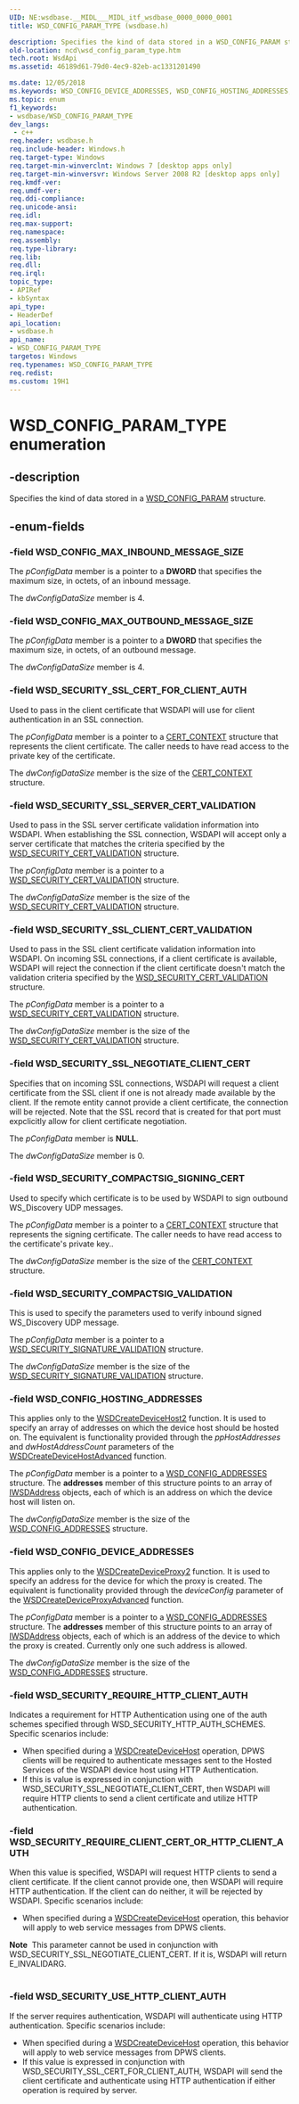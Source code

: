 ```yaml
---
UID: NE:wsdbase.__MIDL___MIDL_itf_wsdbase_0000_0000_0001
title: WSD_CONFIG_PARAM_TYPE (wsdbase.h)

description: Specifies the kind of data stored in a WSD_CONFIG_PARAM structure.
old-location: ncd\wsd_config_param_type.htm
tech.root: WsdApi
ms.assetid: 46189d61-79d0-4ec9-82eb-ac1331201490

ms.date: 12/05/2018
ms.keywords: WSD_CONFIG_DEVICE_ADDRESSES, WSD_CONFIG_HOSTING_ADDRESSES, WSD_CONFIG_MAX_INBOUND_MESSAGE_SIZE, WSD_CONFIG_MAX_OUTBOUND_MESSAGE_SIZE, WSD_CONFIG_PARAM_TYPE, WSD_CONFIG_PARAM_TYPE enumeration, WSD_SECURITY_COMPACTSIG_SIGNING_CERT, WSD_SECURITY_COMPACTSIG_VALIDATION, WSD_SECURITY_REQUIRE_CLIENT_CERT_OR_HTTP_CLIENT_AUTH, WSD_SECURITY_REQUIRE_HTTP_CLIENT_AUTH, WSD_SECURITY_SSL_CERT_FOR_CLIENT_AUTH, WSD_SECURITY_SSL_CLIENT_CERT_VALIDATION, WSD_SECURITY_SSL_NEGOTIATE_CLIENT_CERT, WSD_SECURITY_SSL_SERVER_CERT_VALIDATION, WSD_SECURITY_USE_HTTP_CLIENT_AUTH, ncd.wsd_config_param_type, wsdbase/WSD_CONFIG_DEVICE_ADDRESSES, wsdbase/WSD_CONFIG_HOSTING_ADDRESSES, wsdbase/WSD_CONFIG_MAX_INBOUND_MESSAGE_SIZE, wsdbase/WSD_CONFIG_MAX_OUTBOUND_MESSAGE_SIZE, wsdbase/WSD_CONFIG_PARAM_TYPE, wsdbase/WSD_SECURITY_COMPACTSIG_SIGNING_CERT, wsdbase/WSD_SECURITY_COMPACTSIG_VALIDATION, wsdbase/WSD_SECURITY_REQUIRE_CLIENT_CERT_OR_HTTP_CLIENT_AUTH, wsdbase/WSD_SECURITY_REQUIRE_HTTP_CLIENT_AUTH, wsdbase/WSD_SECURITY_SSL_CERT_FOR_CLIENT_AUTH, wsdbase/WSD_SECURITY_SSL_CLIENT_CERT_VALIDATION, wsdbase/WSD_SECURITY_SSL_NEGOTIATE_CLIENT_CERT, wsdbase/WSD_SECURITY_SSL_SERVER_CERT_VALIDATION, wsdbase/WSD_SECURITY_USE_HTTP_CLIENT_AUTH
ms.topic: enum
f1_keywords:
- wsdbase/WSD_CONFIG_PARAM_TYPE
dev_langs:
 - c++
req.header: wsdbase.h
req.include-header: Windows.h
req.target-type: Windows
req.target-min-winverclnt: Windows 7 [desktop apps only]
req.target-min-winversvr: Windows Server 2008 R2 [desktop apps only]
req.kmdf-ver: 
req.umdf-ver: 
req.ddi-compliance: 
req.unicode-ansi: 
req.idl: 
req.max-support: 
req.namespace: 
req.assembly: 
req.type-library: 
req.lib: 
req.dll: 
req.irql: 
topic_type:
- APIRef
- kbSyntax
api_type:
- HeaderDef
api_location:
- wsdbase.h
api_name:
- WSD_CONFIG_PARAM_TYPE
targetos: Windows
req.typenames: WSD_CONFIG_PARAM_TYPE
req.redist: 
ms.custom: 19H1
---
```


# WSD_CONFIG_PARAM_TYPE enumeration


## -description


Specifies the kind of data stored in a 
    <a href="https://docs.microsoft.com/windows/desktop/api/wsdbase/ns-wsdbase-wsd_config_param">WSD_CONFIG_PARAM</a> structure.


## -enum-fields




### -field WSD_CONFIG_MAX_INBOUND_MESSAGE_SIZE

The <i>pConfigData</i> member is a pointer to a <b>DWORD</b> that specifies the maximum size,  in octets, of an inbound message.

The <i>dwConfigDataSize</i> member is 4.


### -field WSD_CONFIG_MAX_OUTBOUND_MESSAGE_SIZE

The <i>pConfigData</i> member is a pointer to a <b>DWORD</b> that specifies the maximum size, in octets, of an outbound message.

The <i>dwConfigDataSize</i> member is 4.


### -field WSD_SECURITY_SSL_CERT_FOR_CLIENT_AUTH

Used to pass in the client certificate that WSDAPI will use for client authentication in an SSL connection.

The <i>pConfigData</i> member is a pointer to a  <a href="https://docs.microsoft.com/windows/desktop/api/wincrypt/ns-wincrypt-cert_context">CERT_CONTEXT</a> structure that represents the client certificate.  The caller needs to have read access to the private key of the certificate.

The <i>dwConfigDataSize</i> member is the size of the <a href="https://docs.microsoft.com/windows/desktop/api/wincrypt/ns-wincrypt-cert_context">CERT_CONTEXT</a> structure.


### -field WSD_SECURITY_SSL_SERVER_CERT_VALIDATION

Used to pass in the SSL server certificate validation information into WSDAPI.  When establishing the SSL connection, WSDAPI will accept only a server certificate that matches the criteria specified by the <a href="https://docs.microsoft.com/windows/desktop/api/wsdbase/ns-wsdbase-wsd_security_cert_validation">WSD_SECURITY_CERT_VALIDATION</a> structure.

The <i>pConfigData</i> member is a pointer to a <a href="https://docs.microsoft.com/windows/desktop/api/wsdbase/ns-wsdbase-wsd_security_cert_validation">WSD_SECURITY_CERT_VALIDATION</a> structure.

The <i>dwConfigDataSize</i> member is the size of the <a href="https://docs.microsoft.com/windows/desktop/api/wsdbase/ns-wsdbase-wsd_security_cert_validation">WSD_SECURITY_CERT_VALIDATION</a> structure.


### -field WSD_SECURITY_SSL_CLIENT_CERT_VALIDATION

Used to pass in the SSL client certificate validation information into WSDAPI.  On incoming SSL connections, if a client certificate is available, WSDAPI will reject the connection if the client certificate doesn't match the validation criteria specified by the <a href="https://docs.microsoft.com/windows/desktop/api/wsdbase/ns-wsdbase-wsd_security_cert_validation">WSD_SECURITY_CERT_VALIDATION</a> structure.

The <i>pConfigData</i> member is a pointer to a <a href="https://docs.microsoft.com/windows/desktop/api/wsdbase/ns-wsdbase-wsd_security_cert_validation">WSD_SECURITY_CERT_VALIDATION</a> structure.

The <i>dwConfigDataSize</i> member is the size of the <a href="https://docs.microsoft.com/windows/desktop/api/wsdbase/ns-wsdbase-wsd_security_cert_validation">WSD_SECURITY_CERT_VALIDATION</a> structure.


### -field WSD_SECURITY_SSL_NEGOTIATE_CLIENT_CERT

Specifies that on incoming SSL connections, WSDAPI  will request a client certificate from the SSL client if one is not already made available by the client.  If the remote entity cannot provide a client certificate, the connection will be rejected.  Note that the SSL record that is created for that port must expclicitly allow for client certificate negotiation.

The <i>pConfigData</i> member is <b>NULL</b>.

The <i>dwConfigDataSize</i> member is 0.


### -field WSD_SECURITY_COMPACTSIG_SIGNING_CERT

Used to specify which certificate is to be used by WSDAPI to sign outbound WS_Discovery UDP messages.

The <i>pConfigData</i> member is a                                            pointer to a <a href="https://docs.microsoft.com/windows/desktop/api/wincrypt/ns-wincrypt-cert_context">CERT_CONTEXT</a> structure  that represents the signing certificate.  The caller needs to have read access to the certificate's private key..

The <i>dwConfigDataSize</i> member is the size of the <a href="https://docs.microsoft.com/windows/desktop/api/wincrypt/ns-wincrypt-cert_context">CERT_CONTEXT</a> structure.


### -field WSD_SECURITY_COMPACTSIG_VALIDATION

This is used to specify the parameters used to verify inbound signed WS_Discovery UDP message.

The <i>pConfigData</i> member is a                                            pointer to a <a href="https://docs.microsoft.com/windows/desktop/api/wsdbase/ns-wsdbase-wsd_security_signature_validation">WSD_SECURITY_SIGNATURE_VALIDATION</a> structure.

The <i>dwConfigDataSize</i> member is the size of the <a href="https://docs.microsoft.com/windows/desktop/api/wsdbase/ns-wsdbase-wsd_security_signature_validation">WSD_SECURITY_SIGNATURE_VALIDATION</a> structure.


### -field WSD_CONFIG_HOSTING_ADDRESSES

This applies only to the <a href="https://docs.microsoft.com/windows/desktop/api/wsdhost/nf-wsdhost-wsdcreatedevicehost2">WSDCreateDeviceHost2</a> function.  It is used to specify an array of addresses on which the device host should be hosted on.  The equivalent is functionality provided through the <i>ppHostAddresses</i> and <i>dwHostAddressCount</i> parameters of the <a href="https://docs.microsoft.com/windows/desktop/api/wsdhost/nf-wsdhost-wsdcreatedevicehostadvanced">WSDCreateDeviceHostAdvanced</a> function.

The <i>pConfigData</i> member is a                                            pointer to a <a href="https://docs.microsoft.com/windows/desktop/api/wsdbase/ns-wsdbase-wsd_config_addresses">WSD_CONFIG_ADDRESSES</a> structure.  The <b>addresses</b> member of this structure points to an array of <a href="https://docs.microsoft.com/windows/desktop/api/wsdbase/nn-wsdbase-iwsdaddress">IWSDAddress</a> objects, each of which is an address on which the device host will listen on.

The <i>dwConfigDataSize</i> member is the size of the <a href="https://docs.microsoft.com/windows/desktop/api/wsdbase/ns-wsdbase-wsd_config_addresses">WSD_CONFIG_ADDRESSES</a> structure.


### -field WSD_CONFIG_DEVICE_ADDRESSES

This applies only to the <a href="https://docs.microsoft.com/windows/desktop/api/wsdclient/nf-wsdclient-wsdcreatedeviceproxy2">WSDCreateDeviceProxy2</a> function.  It is used to specify an address for the device for which the proxy is created.  The equivalent is functionality provided through the <i>deviceConfig</i> parameter of the <a href="https://docs.microsoft.com/windows/desktop/api/wsdclient/nf-wsdclient-wsdcreatedeviceproxyadvanced">WSDCreateDeviceProxyAdvanced</a> function.

The <i>pConfigData</i> member is a                                            pointer to a <a href="https://docs.microsoft.com/windows/desktop/api/wsdbase/ns-wsdbase-wsd_config_addresses">WSD_CONFIG_ADDRESSES</a> structure.  The <b>addresses</b> member of this structure points to an array of <a href="https://docs.microsoft.com/windows/desktop/api/wsdbase/nn-wsdbase-iwsdaddress">IWSDAddress</a> objects, each of which is an address of the device to which the proxy is created.  Currently only one such address is allowed.

The <i>dwConfigDataSize</i> member is the size of the <a href="https://docs.microsoft.com/windows/desktop/api/wsdbase/ns-wsdbase-wsd_config_addresses">WSD_CONFIG_ADDRESSES</a> structure.


### -field WSD_SECURITY_REQUIRE_HTTP_CLIENT_AUTH

Indicates a requirement for HTTP Authentication using one of the auth schemes specified through WSD_SECURITY_HTTP_AUTH_SCHEMES. Specific scenarios include:

<ul>
<li>
When specified during a <a href="https://docs.microsoft.com/windows/desktop/api/wsdhost/nf-wsdhost-wsdcreatedevicehost">WSDCreateDeviceHost</a> operation, DPWS clients will be required to authenticate messages sent to the Hosted Services of the WSDAPI device host using HTTP Authentication.

</li>
<li>
If this is value is expressed in conjunction with WSD_SECURITY_SSL_NEGOTIATE_CLIENT_CERT, then WSDAPI will require HTTP clients to send a client certificate and utilize HTTP authentication. 

</li>
</ul>

### -field WSD_SECURITY_REQUIRE_CLIENT_CERT_OR_HTTP_CLIENT_AUTH

When this  value is specified, WSDAPI will request HTTP clients to send a client certificate. If the client cannot provide one, then WSDAPI will require  HTTP authentication. If the client can do neither, it will be rejected by WSDAPI. Specific scenarios include:

<ul>
<li>
When specified during a <a href="https://docs.microsoft.com/windows/desktop/api/wsdhost/nf-wsdhost-wsdcreatedevicehost">WSDCreateDeviceHost</a> operation, this behavior will apply to web service messages from DPWS clients.

</li>
</ul>
<div class="alert"><b>Note</b>  This parameter cannot be used in conjunction with WSD_SECURITY_SSL_NEGOTIATE_CLIENT_CERT. If it is, WSDAPI will return E_INVALIDARG.</div>
<div> </div>

### -field WSD_SECURITY_USE_HTTP_CLIENT_AUTH

If the server requires authentication, WSDAPI will authenticate using HTTP authentication. Specific scenarios include:

<ul>
<li>
When specified during a <a href="https://docs.microsoft.com/windows/desktop/api/wsdhost/nf-wsdhost-wsdcreatedevicehost">WSDCreateDeviceHost</a> operation, this behavior will apply to web service messages from DPWS clients.

</li>
<li>
If this value is expressed in conjunction with WSD_SECURITY_SSL_CERT_FOR_CLIENT_AUTH, WSDAPI will send the client certificate and authenticate using HTTP authentication if either operation is required by server.

</li>
</ul>
